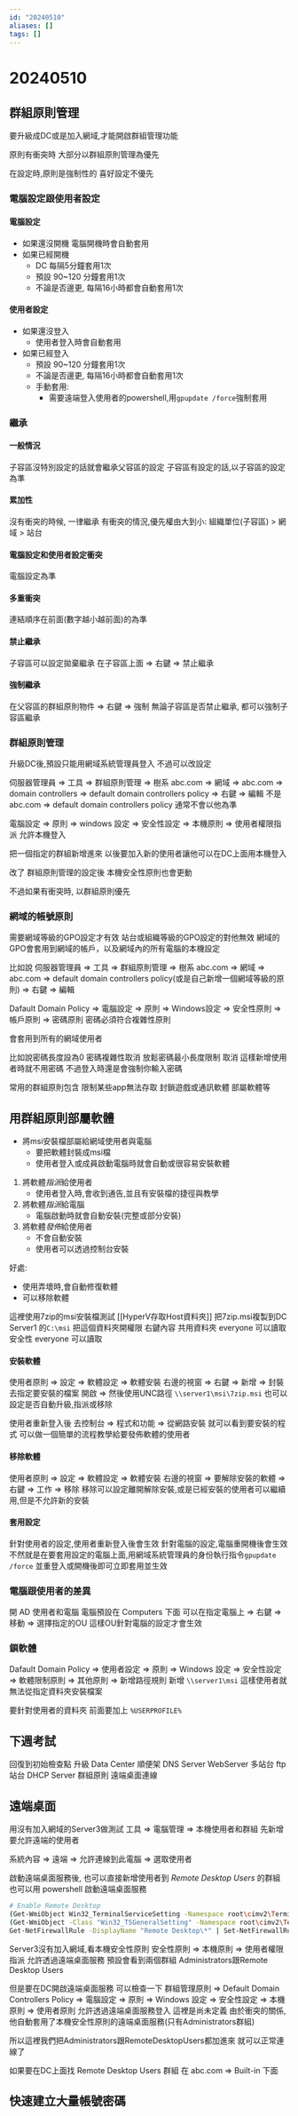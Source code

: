 ```yaml
---
id: "20240510"
aliases: []
tags: []
---
```


# 20240510

## 群組原則管理

要升級成DC或是加入網域,才能開啟群組管理功能

原則有衝突時
大部分以群組原則管理為優先

在設定時,原則是強制性的
喜好設定不優先

### 電腦設定跟使用者設定

#### 電腦設定

-   如果還沒開機
    電腦開機時會自動套用
-   如果已經開機
    -   DC 每隔5分鐘套用1次
    -   預設 90~120 分鐘套用1次
    -   不論是否邊更, 每隔16小時都會自動套用1次

#### 使用者設定

-   如果還沒登入
    -   使用者登入時會自動套用
-   如果已經登入
    -   預設 90~120 分鐘套用1次
    -   不論是否邊更, 每隔16小時都會自動套用1次
    -   手動套用:
        -   需要遠端登入使用者的powershell,用`gpupdate /force`強制套用

### 繼承

#### 一般情況

子容區沒特別設定的話就會繼承父容區的設定
子容區有設定的話,以子容區的設定為準

#### 累加性

沒有衝突的時候, 一律繼承
有衝突的情況,優先權由大到小: 組織單位(子容區) > 網域 > 站台

#### 電腦設定和使用者設定衝突

電腦設定為準

#### 多重衝突

連結順序在前面(數字越小越前面)的為準

#### 禁止繼承

子容區可以設定拋棄繼承
在子容區上面 => 右鍵 => 禁止繼承

#### 強制繼承

在父容區的群組原則物件 => 右鍵 => 強制
無論子容區是否禁止繼承, 都可以強制子容區繼承

### 群組原則管理

升級DC後,預設只能用網域系統管理員登入
不過可以改設定

伺服器管理員 => 工具 => 群組原則管理 => 樹系 abc.com => 網域 => abc.com => domain controllers => default domain controllers policy => 右鍵 => 編輯
不是 abc.com => default domain controllers policy
通常不會以他為準

電腦設定 => 原則 => windows 設定 => 安全性設定 => 本機原則 => 使用者權限指派
允許本機登入

把一個指定的群組新增進來
以後要加入新的使用者讓他可以在DC上面用本機登入

改了 群組原則管理的設定後
本機安全性原則也會更動

不過如果有衝突時, 以群組原則優先

### 網域的帳號原則

需要網域等級的GPO設定才有效
站台或組織等級的GPO設定的對他無效
網域的GPO會套用到網域的帳戶，以及網域內的所有電腦的本機設定

比如說
伺服器管理員 => 工具 => 群組原則管理 => 樹系 abc.com => 網域 => abc.com =>
default domain controllers policy(或是自己新增一個網域等級的原則) => 右鍵 => 編輯

Dafault Domain Policy => 電腦設定 => 原則 => Windows設定 => 安全性原則 => 帳戶原則 => 密碼原則
密碼必須符合複雜性原則

會套用到所有的網域使用者

比如說密碼長度設為0
密碼複雜性取消
放鬆密碼最小長度限制 取消
這樣新增使用者時就不用密碼
不過登入時還是會強制你輸入密碼

常用的群組原則包含
限制某些app無法存取
封鎖遊戲或通訊軟體
部屬軟體等

## 用群組原則部屬軟體

-   將msi安裝檔部屬給網域使用者與電腦
    -   要把軟體封裝成msi檔
    -   使用者登入或成員啟動電腦時就會自動或很容易安裝軟體

1. 將軟體*指派*給使用者
    - 使用者登入時,會收到通告,並且有安裝檔的捷徑與教學
2. 將軟體*指派*給電腦
    - 電腦啟動時就會自動安裝(完整或部分安裝)
3. 將軟體*發佈*給使用者
    - 不會自動安裝
    - 使用者可以透過控制台安裝

好處:

-   使用弄壞時,會自動修復軟體
-   可以移除軟體

這裡使用7zip的msi安裝檔測試
[[HyperV存取Host資料夾]]
把7zip.msi複製到DC Server1 的`C:\msi`
把這個資料夾開權限
右鍵內容
共用資料夾 everyone 可以讀取
安全性 everyone 可以讀取

#### 安裝軟體

使用者原則 => 設定 => 軟體設定 => 軟體安裝
右邊的視窗 => 右鍵 => 新增 => 封裝
去指定要安裝的檔案
開啟 => 然後使用UNC路徑 `\\server1\msi\7zip.msi`
也可以設定是否自動升級,指派或移除

使用者重新登入後
去控制台 => 程式和功能 => 從網路安裝
就可以看到要安裝的程式
可以做一個簡單的流程教學給要發佈軟體的使用者

#### 移除軟體

使用者原則 => 設定 => 軟體設定 => 軟體安裝
右邊的視窗 => 要解除安裝的軟體 => 右鍵 => 工作 => 移除
移除可以設定離開解除安裝,或是已經安裝的使用者可以繼續用,但是不允許新的安裝

#### 套用設定

針對使用者的設定,使用者重新登入後會生效
針對電腦的設定,電腦重開機後會生效
不然就是在要套用設定的電腦上面,用網域系統管理員的身份執行指令`gpupdate /force`
並重登入或開機後即可立即套用並生效

### 電腦跟使用者的差異

開 AD 使用者和電腦
電腦預設在 Computers 下面
可以在指定電腦上 => 右鍵 => 移動 => 選擇指定的OU
這樣OU針對電腦的設定才會生效

### 鎖軟體

Dafault Domain Policy => 使用者設定 => 原則 => Windows 設定 => 安全性設定 => 軟體限制原則 => 其他原則 => 新增路徑規則
新增 `\\server1\msi`
這樣使用者就無法從指定資料夾安裝檔案

要針對使用者的資料夾
前面要加上 `%USERPROFILE%`

## 下週考試

回復到初始檢查點
升級 Data Center 順便架 DNS Server
WebServer 多站台
ftp站台
DHCP Server
群組原則
遠端桌面連線

## 遠端桌面

用沒有加入網域的Server3做測試
工具 => 電腦管理 => 本機使用者和群組
先新增要允許遠端的使用者

系統內容 => 遠端 => 允許連線到此電腦 => 選取使用者

啟動遠端桌面服務後,
也可以直接新增使用者到 _Remote Desktop Users_ 的群組
也可以用 powershell 啟動遠端桌面服務

```sh
# Enable Remote Desktop
(Get-WmiObject Win32_TerminalServiceSetting -Namespace root\cimv2\TerminalServices).SetAllowTsConnections(1,1) | Out-Null
(Get-WmiObject -Class "Win32_TSGeneralSetting" -Namespace root\cimv2\TerminalServices -Filter "TerminalName='RDP-tcp'").SetUserAuthenticationRequired(0) | Out-Null
Get-NetFirewallRule -DisplayName "Remote Desktop\*" | Set-NetFirewallRule -enabled true``sh
```

Server3沒有加入網域,看本機安全性原則
安全性原則 => 本機原則 => 使用者權限指派
允許透過遠端桌面服務
預設會看到兩個群組
Administrators跟Remote Desktop Users

但是要在DC開啟遠端桌面服務
可以檢查一下
群組管理原則 => Default Domain Controllers Policy => 電腦設定 => 原則 => Windows 設定 => 安全性設定 => 本機原則 => 使用者原則
允許透過遠端桌面服務登入
這裡是尚未定義
由於衝突的關係,他自動套用了本機安全性原則的遠端桌面服務(只有Administrators群組)

所以這裡我們把Administrators跟RemoteDesktopUsers都加進來
就可以正常連線了

如果要在DC上面找 Remote Desktop Users 群組
在 abc.com => Built-in 下面

## 快速建立大量帳號密碼
